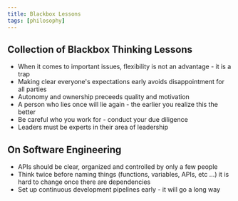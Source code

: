 ```yaml
---
title: Blackbox Lessons
tags: [philosophy]
---
```


## Collection of Blackbox Thinking Lessons


- When it comes to important issues, flexibility is not an advantage - it is a trap
- Making clear everyone's expectations early avoids disappointment for all parties
- Autonomy and ownership preceeds quality and motivation
- A person who lies once will lie again - the earlier you realize this the better
- Be careful who you work for - conduct your due diligence
- Leaders must be experts in their area of leadership


## On Software Engineering

- APIs should be clear, organized and controlled by only a few people
- Think twice before naming things (functions, variables, APIs, etc ...) it is hard to change once there are dependencies
- Set up continuous development pipelines early - it will go a long way